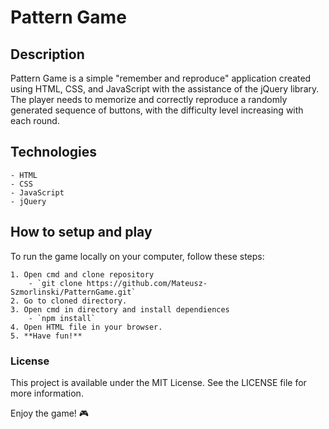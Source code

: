# Pattern Game

## Description

Pattern Game is a simple "remember and reproduce" application created using HTML, CSS, and JavaScript with the assistance of the jQuery library.
The player needs to memorize and correctly reproduce a randomly generated sequence of buttons, with the difficulty level increasing with each round.

## Technologies

    - HTML
    - CSS
    - JavaScript
    - jQuery

## How to setup and play

To run the game locally on your computer, follow these steps:

    1. Open cmd and clone repository
        - `git clone https://github.com/Mateusz-Szmorlinski/PatternGame.git`
    2. Go to cloned directory.
    3. Open cmd in directory and install dependiences
        - `npm install`
    4. Open HTML file in your browser.
    5. **Have fun!**

### License

This project is available under the MIT License. See the LICENSE file for more information.

Enjoy the game! 🎮
